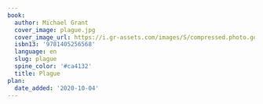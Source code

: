 ```yaml
---
book:
  author: Michael Grant
  cover_image: plague.jpg
  cover_image_url: https://i.gr-assets.com/images/S/compressed.photo.goodreads.com/books/1358753090l/14319461.jpg
  isbn13: '9781405256568'
  language: en
  slug: plague
  spine_color: '#ca4132'
  title: Plague
plan:
  date_added: '2020-10-04'
---
```

